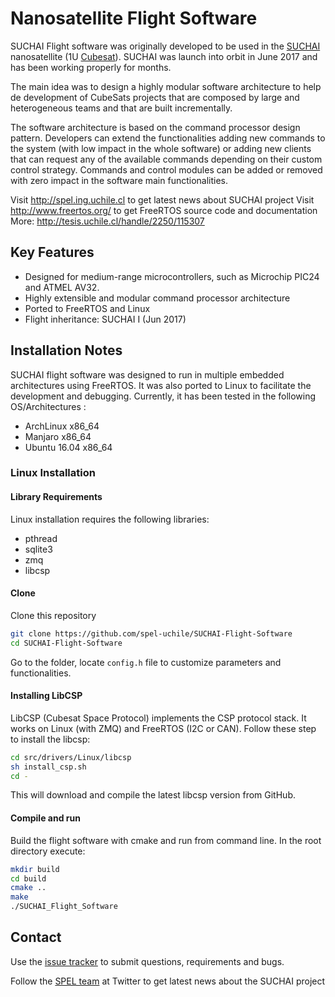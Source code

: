 # Nanosatellite Flight Software

SUCHAI Flight software was originally developed to be used in the 
[SUCHAI](http://spel.ing.uchile.cl/suchai.html) nanosatellite (1U 
[Cubesat](https://en.wikipedia.org/wiki/CubeSat)). SUCHAI was launch into orbit 
in June 2017 and has been working properly for months.

The main idea was to design a highly modular software architecture to help de
development of CubeSats projects that are composed by
large and heterogeneous teams and that are built incrementally.

The software architecture is based on the command processor design pattern. Developers
can extend the functionalities adding new commands to the system (with low 
impact in the whole software) or adding new clients that can request any of the available
commands depending on their custom control strategy. Commands and control modules 
can be added or removed with zero impact in the software main functionalities.

Visit http://spel.ing.uchile.cl to get latest news about SUCHAI project
Visit http://www.freertos.org/ to get FreeRTOS source code and documentation
More: http://tesis.uchile.cl/handle/2250/115307

## Key Features

* Designed for medium-range microcontrollers, such as Microchip PIC24 and ATMEL AV32.
* Highly extensible and modular command processor architecture
* Ported to FreeRTOS and Linux 
* Flight inheritance: SUCHAI I (Jun 2017)

## Installation Notes

SUCHAI flight software was designed to run in multiple embedded architectures 
using FreeRTOS. It was also ported to Linux to facilitate the development and debugging. 
Currently, it has been tested in the following OS/Architectures :

* ArchLinux x86_64
* Manjaro x86_64
* Ubuntu 16.04 x86_64

### Linux Installation

#### Library Requirements
Linux installation requires the following libraries:
* pthread 
* sqlite3
* zmq
* libcsp


#### Clone
Clone this repository

```bash
git clone https://github.com/spel-uchile/SUCHAI-Flight-Software
cd SUCHAI-Flight-Software
```
Go to the folder, locate ```config.h``` file to customize parameters and 
functionalities.

#### Installing LibCSP
LibCSP (Cubesat Space Protocol) implements the CSP protocol stack. It works
on Linux (with ZMQ) and FreeRTOS (I2C or CAN). Follow these step to install
the libcsp:

```bash
cd src/drivers/Linux/libcsp
sh install_csp.sh
cd -
```

This will download and compile the latest libcsp version from GitHub.

#### Compile and run
Build the flight software with cmake and run from command line. In the root directory execute:

```bash
mkdir build
cd build
cmake ..
make
./SUCHAI_Flight_Software
```

## Contact

Use the [issue tracker](https://github.com/spel-uchile/SUCHAI-Flight-Software/issues) 
to submit questions, requirements and bugs.

Follow the [SPEL team](https://twitter.com/SPEL_UCHILE) at Twitter to get latest 
news about the SUCHAI project
